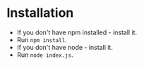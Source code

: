 Installation
===

* If you don't have npm installed - install it.
* Run ``npm install``.
* If you don't have node - install it.
* Run ``node index.js``.
